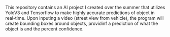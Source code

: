 This repository contains an AI project I created over the summer that utilizes YoloV3 and Tensorflow to make highly accurate predictions of object in real-time. Upon inputing a video (street view from vehicle), the program will create bounding boxes around objects, providinf a prediction of what the object is and the percent confidence.
